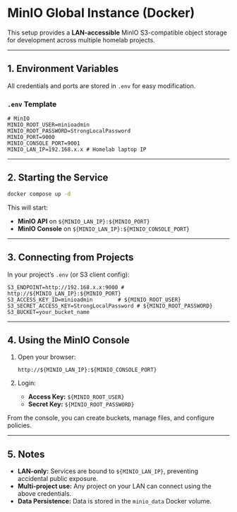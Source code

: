 # MinIO Global Instance (Docker)

This setup provides a **LAN-accessible** MinIO S3-compatible object storage for development across multiple homelab projects.

---

## 1. Environment Variables

All credentials and ports are stored in `.env` for easy modification.

### `.env` Template
```env
# MinIO
MINIO_ROOT_USER=minioadmin
MINIO_ROOT_PASSWORD=StrongLocalPassword
MINIO_PORT=9000
MINIO_CONSOLE_PORT=9001
MINIO_LAN_IP=192.168.x.x # Homelab laptop IP
```

---

## 2. Starting the Service

```bash
docker compose up -d
```

This will start:

* **MinIO API** on `${MINIO_LAN_IP}:${MINIO_PORT}`
* **MinIO Console** on `${MINIO_LAN_IP}:${MINIO_CONSOLE_PORT}`

---

## 3. Connecting from Projects

In your project’s `.env` (or S3 client config):

```env
S3_ENDPOINT=http://192.168.x.x:9000 # http://${MINIO_LAN_IP}:${MINIO_PORT}
S3_ACCESS_KEY_ID=minioadmin        # ${MINIO_ROOT_USER}
S3_SECRET_ACCESS_KEY=StrongLocalPassword # ${MINIO_ROOT_PASSWORD}
S3_BUCKET=your_bucket_name
```

---

## 4. Using the MinIO Console

1. Open your browser:

   ```
   http://${MINIO_LAN_IP}:${MINIO_CONSOLE_PORT}
   ```
2. Login:

   * **Access Key:** `${MINIO_ROOT_USER}`
   * **Secret Key:** `${MINIO_ROOT_PASSWORD}`

From the console, you can create buckets, manage files, and configure policies.

---

## 5. Notes

* **LAN-only:** Services are bound to `${MINIO_LAN_IP}`, preventing accidental public exposure.
* **Multi-project use:** Any project on your LAN can connect using the above credentials.
* **Data Persistence:** Data is stored in the `minio_data` Docker volume.
